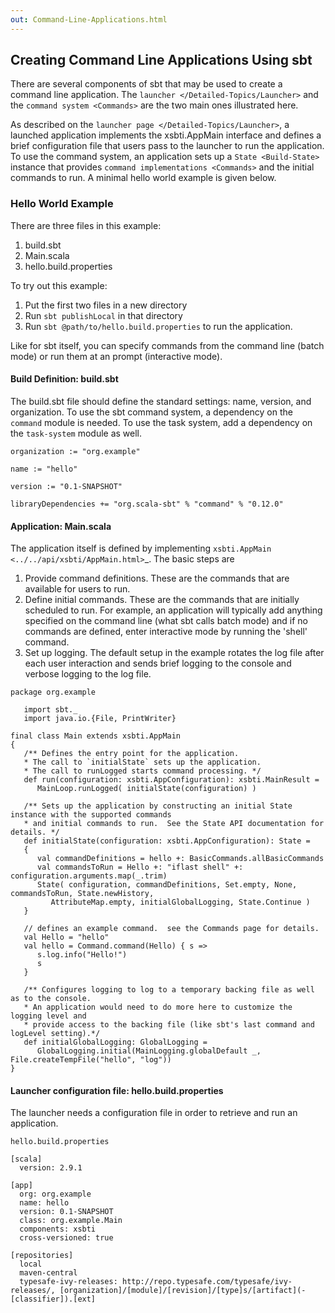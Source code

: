 ```yaml
---
out: Command-Line-Applications.html
---
```


Creating Command Line Applications Using sbt
--------------------------------------------

There are several components of sbt that may be used to create a command
line application. The `launcher </Detailed-Topics/Launcher>` and the
`command system <Commands>` are the two main ones illustrated here.

As described on the `launcher page </Detailed-Topics/Launcher>`, a
launched application implements the xsbti.AppMain interface and defines
a brief configuration file that users pass to the launcher to run the
application. To use the command system, an application sets up a
`State <Build-State>` instance that provides
`command implementations <Commands>` and the initial commands to run. A
minimal hello world example is given below.

### Hello World Example

There are three files in this example:

1.  build.sbt
2.  Main.scala
3.  hello.build.properties

To try out this example:

1.  Put the first two files in a new directory
2.  Run `sbt publishLocal` in that directory
3.  Run `sbt @path/to/hello.build.properties` to run the application.

Like for sbt itself, you can specify commands from the command line
(batch mode) or run them at an prompt (interactive mode).

#### Build Definition: build.sbt

The build.sbt file should define the standard settings: name, version,
and organization. To use the sbt command system, a dependency on the
`command` module is needed. To use the task system, add a dependency on
the `task-system` module as well.

    organization := "org.example"

    name := "hello"

    version := "0.1-SNAPSHOT"

    libraryDependencies += "org.scala-sbt" % "command" % "0.12.0"

#### Application: Main.scala

The application itself is defined by implementing
`xsbti.AppMain <../../api/xsbti/AppMain.html>`\_. The basic steps are

1.  Provide command definitions. These are the commands that are
    available for users to run.
2.  Define initial commands. These are the commands that are initially
    scheduled to run. For example, an application will typically add
    anything specified on the command line (what sbt calls batch mode)
    and if no commands are defined, enter interactive mode by running
    the 'shell' command.
3.  Set up logging. The default setup in the example rotates the log
    file after each user interaction and sends brief logging to the
    console and verbose logging to the log file.

<!-- -->

    package org.example

       import sbt._
       import java.io.{File, PrintWriter}

    final class Main extends xsbti.AppMain
    {
       /** Defines the entry point for the application.
       * The call to `initialState` sets up the application.
       * The call to runLogged starts command processing. */
       def run(configuration: xsbti.AppConfiguration): xsbti.MainResult =
          MainLoop.runLogged( initialState(configuration) )

       /** Sets up the application by constructing an initial State instance with the supported commands
       * and initial commands to run.  See the State API documentation for details. */
       def initialState(configuration: xsbti.AppConfiguration): State =
       {
          val commandDefinitions = hello +: BasicCommands.allBasicCommands
          val commandsToRun = Hello +: "iflast shell" +: configuration.arguments.map(_.trim)
          State( configuration, commandDefinitions, Set.empty, None, commandsToRun, State.newHistory,
             AttributeMap.empty, initialGlobalLogging, State.Continue )
       }

       // defines an example command.  see the Commands page for details.
       val Hello = "hello"
       val hello = Command.command(Hello) { s =>
          s.log.info("Hello!")
          s
       }

       /** Configures logging to log to a temporary backing file as well as to the console. 
       * An application would need to do more here to customize the logging level and
       * provide access to the backing file (like sbt's last command and logLevel setting).*/
       def initialGlobalLogging: GlobalLogging =
          GlobalLogging.initial(MainLogging.globalDefault _, File.createTempFile("hello", "log"))
    }

#### Launcher configuration file: hello.build.properties

The launcher needs a configuration file in order to retrieve and run an
application.

`hello.build.properties`

``` {.sourceCode .ini}
[scala]
  version: 2.9.1

[app]
  org: org.example
  name: hello
  version: 0.1-SNAPSHOT
  class: org.example.Main
  components: xsbti
  cross-versioned: true

[repositories]
  local
  maven-central
  typesafe-ivy-releases: http://repo.typesafe.com/typesafe/ivy-releases/, [organization]/[module]/[revision]/[type]s/[artifact](-[classifier]).[ext]
```
